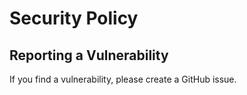 # Security Policy

## Reporting a Vulnerability

If you find a vulnerability, please create a GitHub issue.
